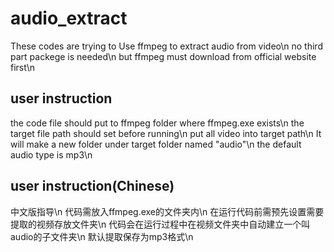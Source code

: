 # audio_extract
These codes are trying to Use ffmpeg to extract audio from video\n
no third part packege is needed\n
but ffmpeg must download from official website first\n

## user instruction
the code file should put to ffmpeg folder where ffmpeg.exe exists\n
the target file path should set before running\n
put all video into target path\n
It will make a new folder under target folder named "audio"\n
the default audio type is mp3\n

## user instruction(Chinese)
中文版指导\n
代码需放入ffmpeg.exe的文件夹内\n
在运行代码前需预先设置需要提取的视频存放文件夹\n
代码会在运行过程中在视频文件夹中自动建立一个叫audio的子文件夹\n
默认提取保存为mp3格式\n
